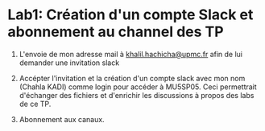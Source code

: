 # Lab1: Création d'un compte Slack et abonnement au channel des TP

1. L'envoie de mon adresse mail à khalil.hachicha@upmc.fr afin de lui demander une invitation slack

2. Accépter l'invitation et la création d'un compte slack avec mon nom (Chahla KADI) comme login pour accéder à MU5SP05. Ceci permettrait d'échanger des fichiers et  d'enrichir les discussions à propos des labs de ce TP.

3. Abonnement aux canaux. 
